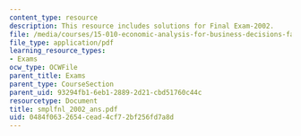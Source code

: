 ```yaml
---
content_type: resource
description: This resource includes solutions for Final Exam-2002.
file: /media/courses/15-010-economic-analysis-for-business-decisions-fall-2004/0484f0632654cead4cf72bf256fd7a8d_smplfnl_2002_ans.pdf
file_type: application/pdf
learning_resource_types:
- Exams
ocw_type: OCWFile
parent_title: Exams
parent_type: CourseSection
parent_uid: 93294fb1-6eb1-2889-2d21-cbd51760c44c
resourcetype: Document
title: smplfnl_2002_ans.pdf
uid: 0484f063-2654-cead-4cf7-2bf256fd7a8d
---
```

